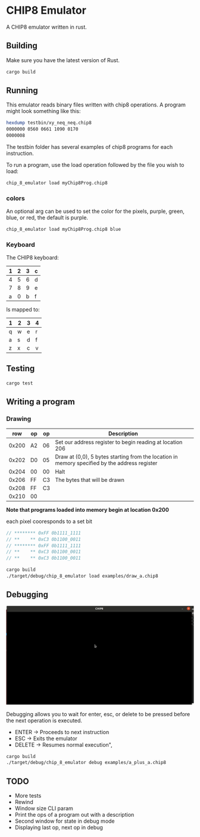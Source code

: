 # CHIP8 Emulator

A CHIP8 emulator written in rust.

## Building

Make sure you have the latest version of Rust.

```sh
cargo build
```

## Running

This emulator reads binary files written with chip8 operations. A program might look something like this:

```sh
hexdump testbin/xy_neq_neq.chip8
0000000 0560 0661 1090 0170
0000008
```

The testbin folder has several examples of chip8 programs for each instruction.

To run a program, use the load operation followed by the file you wish to load:

```sh
chip_8_emulator load myChip8Prog.chip8
```

### colors

An optional arg can be used to set the color for the pixels, purple, green, blue, or red, the default is purple.

```sh
chip_8_emulator load myChip8Prog.chip8 blue
```

### Keyboard

The CHIP8 keyboard:

| 1 | 2 | 3 | c |
|---|---|---|---|
| 4 | 5 | 6 | d |
| 7 | 8 | 9 | e |
| a | 0 | b | f |

Is mapped to:

| 1 | 2 | 3 | 4 |
|---|---|---|---|
| q | w | e | r |
| a | s | d | f |
| z | x | c | v |

## Testing

```sh
cargo test
```

## Writing a program

### Drawing

| row | op | op | Description |
|-----|----|----|-------------|
| 0x200 | A2 | 06 | Set our address register to begin reading at location 206 |
| 0x202 | D0 | 05 | Draw at (0,0), 5 bytes starting from the location in memory specified by the address register |
| 0x204 | 00 | 00 | Halt |
| 0x206 | FF | C3 | The bytes that will be drawn |
| 0x208 | FF | C3 | |
| 0x210 | 00 |    | |

**Note that programs loaded into memory begin at location 0x200**

each pixel cooresponds to a set bit

```rust
// ******** 0xFF 0b1111_1111
// **    ** 0xC3 0b1100_0011
// ******** 0xFF 0b1111_1111
// **    ** 0xC3 0b1100_0011
// **    ** 0xC3 0b1100_0011
```

```sh
cargo build
./target/debug/chip_8_emulator load examples/draw_a.chip8
```

## Debugging

![Debugging](examples/debug.gif)

Debugging allows you to wait for enter, esc, or delete to be pressed before the next operation is executed.

* ENTER -> Proceeds to next instruction
* ESC -> Exits the emulator
* DELETE -> Resumes normal execution",

```sh
cargo build
./target/debug/chip_8_emulator debug examples/a_plus_a.chip8
```

## TODO

* More tests
* Rewind
* Window size CLI param
* Print the ops of a program out with a description
* Second window for state in debug mode
* Displaying last op, next op in debug
